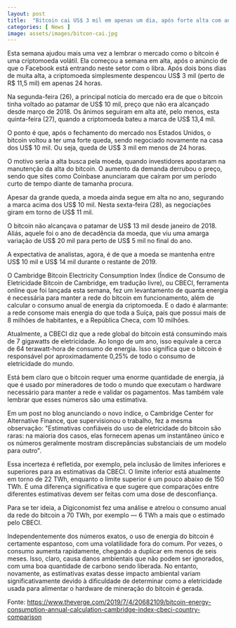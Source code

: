 ```yaml
---
layout: post
title:  "Bitcoin cai US$ 3 mil em apenas um dia, após forte alta com anúncio do Libra - Criptomoedas"
categories: [ News ]
image: assets/images/bitcon-cai.jpg
---
```

Esta semana ajudou mais uma vez a lembrar o mercado como o bitcoin é uma criptomoeda volátil. Ela começou a semana em alta, após o anúncio de que o Facebook está entrando neste setor com o libra. Após dois bons dias de muita alta, a criptomoeda simplesmente despencou US$ 3 mil (perto de R$ 11,5 mil) em apenas 24 horas.

Na segunda-feira (26), a principal notícia do mercado era de que o bitcoin tinha voltado ao patamar de US$ 10 mil, preço que não era alcançado desde março de 2018. Os ânimos seguiram em alta até, pelo menos, esta quinta-feira (27), quando a criptomoeda bateu a marca de US$ 13,4 mil.

O ponto é que, após o fechamento do mercado nos Estados Unidos, o bitcoin voltou a ter uma forte queda, sendo negociado novamente na casa dos US$ 10 mil. Ou seja, queda de US$ 3 mil em menos de 24 horas.

O motivo seria a alta busca pela moeda, quando investidores apostaram na manutenção da alta do bitcoin. O aumento da demanda derrubou o preço, sendo que sites como Coinbase anunciaram que caíram por um período curto de tempo diante de tamanha procura.

<script async src="https://pagead2.googlesyndication.com/pagead/js/adsbygoogle.js"></script>
<!-- Informat -->
<ins class="adsbygoogle"
     style="display:block"
     data-ad-client="ca-pub-2838251107855362"
     data-ad-slot="2327980059"
     data-ad-format="auto"
     data-full-width-responsive="true"></ins>
<script>
(adsbygoogle = window.adsbygoogle || []).push({});
</script>

Apesar da grande queda, a moeda ainda segue em alta no ano, segurando a marca acima dos US$ 10 mil. Nesta sexta-feira (28), as negociações giram em torno de US$ 11 mil.

O bitcoin não alcançava o patamar de US$ 13 mil desde janeiro de 2018. Aliás, aquele foi o ano de decadência da moeda, que viu uma amarga variação de US$ 20 mil para perto de US$ 5 mil no final do ano.

A expectativa de analistas, agora, é de que a moeda se mantenha entre US$ 10 mil e US$ 14 mil durante o restante de 2019.

O Cambridge Bitcoin Electricity Consumption Index (Índice de Consumo de Eletricidade Bitcoin de Cambridge, em tradução livre), ou CBECI, ferramenta online que foi lançada esta semana, fez um levantamento de quanta energia é necessária para manter a rede do bitcoin em funcionamento, além de calcular o consumo anual de energia da criptomoeda. E o dado é alarmante: a rede consome mais energia do que toda a Suíça, país que possui mais de 8 milhões de habitantes, e a República Checa, com 10 milhões.

Atualmente, a CBECI diz que a rede global do bitcoin está consumindo mais de 7 gigawatts de eletricidade. Ao longo de um ano, isso equivale a cerca de 64 terawatt-hora de consumo de energia. Isso significa que o bitcoin é responsável por aproximadamente 0,25% de todo o consumo de eletricidade do mundo.

Está bem claro que o bitcoin requer uma enorme quantidade de energia, já que é usado por mineradores de todo o mundo que executam o hardware necessário para manter a rede e validar os pagamentos. Mas também vale lembrar que esses números são uma estimativa.

<script async src="https://pagead2.googlesyndication.com/pagead/js/adsbygoogle.js"></script>
<!-- Informat -->
<ins class="adsbygoogle"
     style="display:block"
     data-ad-client="ca-pub-2838251107855362"
     data-ad-slot="2327980059"
     data-ad-format="auto"
     data-full-width-responsive="true"></ins>
<script>
(adsbygoogle = window.adsbygoogle || []).push({});
</script>

Em um post no blog anunciando o novo índice, o Cambridge Center for Alternative Finance, que supervisionou o trabalho, fez a mesma observação: "Estimativas confiáveis ​​do uso de eletricidade do bitcoin são raras: na maioria dos casos, elas fornecem apenas um instantâneo único e os números geralmente mostram discrepâncias substanciais de um modelo para outro".

Essa incerteza é refletida, por exemplo, pela inclusão de limites inferiores e superiores para as estimativas da CBECI. O limite inferior está atualmente em torno de 22 TWh, enquanto o limite superior é um pouco abaixo de 150 TWh. É uma diferença significativa e que sugere que comparações entre diferentes estimativas devem ser feitas com uma dose de desconfiança.

Para se ter ideia, a Digiconomist fez uma análise e atrelou o consumo anual da rede do bitcoin a 70 TWh, por exemplo — 6 TWh a mais que o estimado pelo CBECI.

Independentemente dos números exatos, o uso de energia do bitcoin é certamente espantoso, com uma volatilidade fora do comum. Por vezes, o consumo aumenta rapidamente, chegando a duplicar em menos de seis meses. Isso, claro, causa danos ambientais que não podem ser ignorados, com uma boa quantidade de carbono sendo liberada. No entanto, novamente, as estimativas exatas desse impacto ambiental variam significativamente devido à dificuldade de determinar como a eletricidade usada para alimentar o hardware de mineração do bitcoin é gerada.

Fonte: https://www.theverge.com/2019/7/4/20682109/bitcoin-energy-consumption-annual-calculation-cambridge-index-cbeci-country-comparison
<div id="46254-28"><script src="//ads.themoneytizer.com/s/gen.js?type=28"></script><script src="//ads.themoneytizer.com/s/requestform.js?siteId=46254&formatId=28"></script></div>
